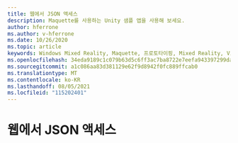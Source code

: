 ```yaml
---
title: 웹에서 JSON 액세스
description: Maquette를 사용하는 Unity 샘플 앱을 사용해 보세요.
author: hferrone
ms.author: v-hferrone
ms.date: 10/26/2020
ms.topic: article
keywords: Windows Mixed Reality, Maquette, 프로토타이핑, Mixed Reality, Virtual Reality, VR, MR, 피드백, 피드백 허브, 버그
ms.openlocfilehash: 34eda9189c1c079b63d5c6ff3ac7ba8722e7eefa943397299dace516c479db54
ms.sourcegitcommit: a1c086aa83d381129e62f9d8942f0fc889ffcab0
ms.translationtype: MT
ms.contentlocale: ko-KR
ms.lasthandoff: 08/05/2021
ms.locfileid: "115202401"
---
```

# <a name="accessing-json-from-the-web"></a>웹에서 JSON 액세스

<!-- TODO(Harrison/Stefan): Need cool header image from tutorial -->

<!-- TODO(Stefan): Create tutorial content and screenshots -->
